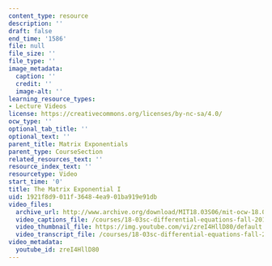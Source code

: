 ```yaml
---
content_type: resource
description: ''
draft: false
end_time: '1586'
file: null
file_size: ''
file_type: ''
image_metadata:
  caption: ''
  credit: ''
  image-alt: ''
learning_resource_types:
- Lecture Videos
license: https://creativecommons.org/licenses/by-nc-sa/4.0/
ocw_type: ''
optional_tab_title: ''
optional_text: ''
parent_title: Matrix Exponentials
parent_type: CourseSection
related_resources_text: ''
resource_index_text: ''
resourcetype: Video
start_time: '0'
title: The Matrix Exponential I
uid: 1921f8d9-011f-3648-4ea9-01ba919e91db
video_files:
  archive_url: http://www.archive.org/download/MIT18.03S06/mit-ocw-18.03-lec29-28apr2003-220k_512kb.mp4
  video_captions_file: /courses/18-03sc-differential-equations-fall-2011/5289392d9fd454299742ba0adacac8f3_zreI4HllD80.vtt
  video_thumbnail_file: https://img.youtube.com/vi/zreI4HllD80/default.jpg
  video_transcript_file: /courses/18-03sc-differential-equations-fall-2011/5b399c61c5a9842a03bdb58e6150976b_zreI4HllD80.pdf
video_metadata:
  youtube_id: zreI4HllD80
---
```

